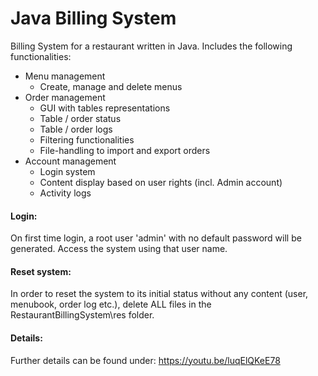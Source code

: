 # Java Billing System

Billing System for a restaurant written in Java. Includes the following functionalities:

* Menu management
    * Create, manage and delete menus
* Order management
    * GUI with tables representations
    * Table / order status
    * Table / order logs
    * Filtering functionalities
    * File-handling to import and export orders
* Account management
    * Login system
    * Content display based on user rights (incl. Admin account)
    * Activity logs

#### Login:
On first time login, a root user 'admin' with no default password will be generated. Access the system using that user name.

#### Reset system:
In order to reset the system to its initial status without any content (user, menubook, order log etc.), delete ALL files in the RestaurantBillingSystem\res folder.

#### Details:
Further details can be found under: https://youtu.be/luqElQKeE78